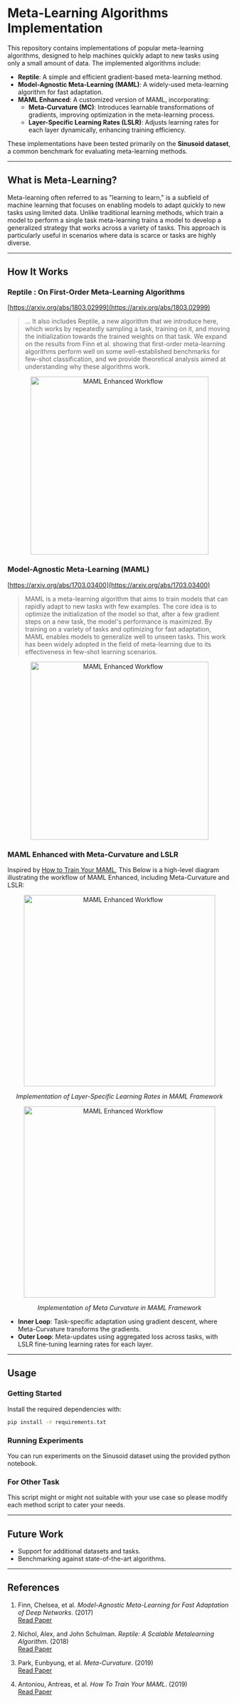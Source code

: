 # Meta-Learning Algorithms Implementation

This repository contains implementations of popular meta-learning algorithms, designed to help machines quickly adapt to new tasks using only a small amount of data. The implemented algorithms include:

- **Reptile**: A simple and efficient gradient-based meta-learning method.
- **Model-Agnostic Meta-Learning (MAML)**: A widely-used meta-learning algorithm for fast adaptation.
- **MAML Enhanced**: A customized version of MAML, incorporating:
  - **Meta-Curvature (MC)**: Introduces learnable transformations of gradients, improving optimization in the meta-learning process.
  - **Layer-Specific Learning Rates (LSLR)**: Adjusts learning rates for each layer dynamically, enhancing training efficiency.

These implementations have been tested primarily on the **Sinusoid dataset**, a common benchmark for evaluating meta-learning methods.

---

## What is Meta-Learning?

Meta-learning often referred to as "learning to learn," is a subfield of machine learning that focuses on enabling models to adapt quickly to new tasks using limited data. Unlike traditional learning methods, which train a model to perform a single task meta-learning trains a model to develop a generalized strategy that works across a variety of tasks. This approach is particularly useful in scenarios where data is scarce or tasks are highly diverse.

---

## How It Works

### Reptile : On First-Order Meta-Learning Algorithms

[https://arxiv.org/abs/1803.02999](https://arxiv.org/abs/1803.02999)


> ... It also includes Reptile, a new algorithm that we introduce here, which works by repeatedly sampling
a task, training on it, and moving the initialization towards the trained weights on that task.
We expand on the results from Finn et al. showing that first-order meta-learning algorithms
perform well on some well-established benchmarks for few-shot classification, and we provide
theoretical analysis aimed at understanding why these algorithms work.

<p align="center">
  <img src="https://user-images.githubusercontent.com/25025173/80688197-6774e480-8b06-11ea-9e95-728ed2647a83.PNG" alt="MAML Enhanced Workflow" width="400" />
</p>


### Model-Agnostic Meta-Learning (MAML)

[https://arxiv.org/abs/1703.03400](https://arxiv.org/abs/1703.03400)

> MAML is a meta-learning algorithm that aims to train models that can rapidly adapt to new tasks with few examples. The core idea is to optimize the initialization of the model so that, after a few gradient steps on a new task, the model's performance is maximized. By training on a variety of tasks and optimizing for fast adaptation, MAML enables models to generalize well to unseen tasks. This work has been widely adopted in the field of meta-learning due to its effectiveness in few-shot learning scenarios.

<p align="center">
  <img src="https://github.com/user-attachments/assets/6e58cc1b-1a46-4ad5-8362-017dfcad6624" alt="MAML Enhanced Workflow" width="400" />
</p>

### MAML Enhanced with Meta-Curvature and LSLR

Inspired by [How to Train Your MAML](https://arxiv.org/pdf/1810.09502), This Below is a high-level diagram illustrating the workflow of MAML Enhanced, including Meta-Curvature and LSLR:

<p align="center">
  <img src="https://github.com/user-attachments/assets/a302fcaa-9054-42ea-9611-338de264bef7" alt="MAML Enhanced Workflow" width="430" />
</p>
<p align="center">
  <i>Implementation of Layer-Specific Learning Rates in MAML Framework</i>
</p>

<p align="center">
  <img src="https://github.com/user-attachments/assets/f3344862-5dba-4eb8-88ae-a99b7c42c6ca" alt="MAML Enhanced Workflow" width="430" />
</p>
<p align="center">
    <i>Implementation of Meta Curvature in MAML Framework</i>
</p>


- **Inner Loop**: Task-specific adaptation using gradient descent, where Meta-Curvature transforms the gradients.
- **Outer Loop**: Meta-updates using aggregated loss across tasks, with LSLR fine-tuning learning rates for each layer.

---

## Usage

### Getting Started

Install the required dependencies with:

```bash
pip install -r requirements.txt
```

### Running Experiments

You can run experiments on the Sinusoid dataset using the provided python notebook.

### For Other Task

This script might or might not suitable with your use case so please modify each method script to cater your needs.

---
## Future Work

- Support for additional datasets and tasks.
- Benchmarking against state-of-the-art algorithms.

---

## References

1. Finn, Chelsea, et al. *Model-Agnostic Meta-Learning for Fast Adaptation of Deep Networks*. (2017)  
   [Read Paper](https://arxiv.org/pdf/1703.03400)

2. Nichol, Alex, and John Schulman. *Reptile: A Scalable Metalearning Algorithm*. (2018)  
   [Read Paper](https://arxiv.org/pdf/1803.02999)

3. Park, Eunbyung, et al. *Meta-Curvature*. (2019)  
   [Read Paper](https://arxiv.org/pdf/2002.09789)

4. Antoniou, Antreas, et al. *How To Train Your MAML*. (2019)  
   [Read Paper](https://arxiv.org/pdf/1810.09502)
